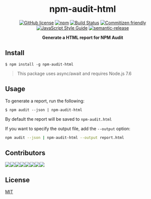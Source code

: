 <h1 align="center">npm-audit-html</h1>

<p align="center">
<a href="https://github.com/eventOneHQ/npm-audit-html/blob/master/LICENSE"><img src="https://img.shields.io/github/license/eventOneHQ/npm-audit-html.svg" alt="GitHub license"></a>
<a href="https://www.npmjs.com/package/npm-audit-html"><img src="https://img.shields.io/npm/v/npm-audit-html.svg" alt="npm"></a>
<a href="https://travis-ci.com/eventOneHQ/npm-audit-html"><img src="https://travis-ci.com/eventOneHQ/npm-audit-html.svg?branch=master" alt="Build Status"></a>
<a href="http://commitizen.github.io/cz-cli/"><img src="https://img.shields.io/badge/commitizen-friendly-brightgreen.svg" alt="Commitizen friendly"></a>
<a href="https://standardjs.com"><img src="https://img.shields.io/badge/code_style-standard-brightgreen.svg" alt="JavaScript Style Guide"></a>
<a href="https://github.com/semantic-release/semantic-release"><img src="https://img.shields.io/badge/%20%20%F0%9F%93%A6%F0%9F%9A%80-semantic--release-e10079.svg" alt="semantic-release"></a>

</p>
<p align="center"><b>Generate a HTML report for NPM Audit</b></p>

## Install

```
$ npm install -g npm-audit-html
```

> This package uses async/await and requires Node.js 7.6

## Usage

To generate a report, run the following:

```
$ npm audit --json | npm-audit-html
```

By default the report will be saved to `npm-audit.html`

If you want to specify the output file, add the `--output` option:

```bash
npm audit --json | npm-audit-html --output report.html
```

## Contributors

[![](https://sourcerer.io/fame/nprail/Filiosoft/npm-audit-html/images/0)](https://sourcerer.io/fame/nprail/Filiosoft/npm-audit-html/links/0)[![](https://sourcerer.io/fame/nprail/Filiosoft/npm-audit-html/images/1)](https://sourcerer.io/fame/nprail/Filiosoft/npm-audit-html/links/1)[![](https://sourcerer.io/fame/nprail/Filiosoft/npm-audit-html/images/2)](https://sourcerer.io/fame/nprail/Filiosoft/npm-audit-html/links/2)[![](https://sourcerer.io/fame/nprail/Filiosoft/npm-audit-html/images/3)](https://sourcerer.io/fame/nprail/Filiosoft/npm-audit-html/links/3)[![](https://sourcerer.io/fame/nprail/Filiosoft/npm-audit-html/images/4)](https://sourcerer.io/fame/nprail/Filiosoft/npm-audit-html/links/4)[![](https://sourcerer.io/fame/nprail/Filiosoft/npm-audit-html/images/5)](https://sourcerer.io/fame/nprail/Filiosoft/npm-audit-html/links/5)[![](https://sourcerer.io/fame/nprail/Filiosoft/npm-audit-html/images/6)](https://sourcerer.io/fame/nprail/Filiosoft/npm-audit-html/links/6)[![](https://sourcerer.io/fame/nprail/Filiosoft/npm-audit-html/images/7)](https://sourcerer.io/fame/nprail/Filiosoft/npm-audit-html/links/7)

## License

[MIT](LICENSE)
